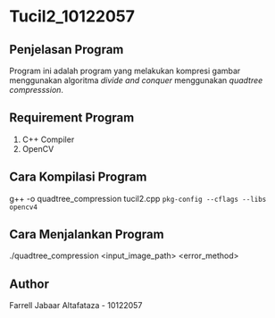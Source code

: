 # Tucil2_10122057
## Penjelasan Program
Program ini adalah program yang melakukan kompresi gambar menggunakan algoritma _divide and conquer_ menggunakan _quadtree compresssion_.
## Requirement Program
1. C++ Compiler
2. OpenCV
## Cara Kompilasi Program
g++ -o quadtree_compression tucil2.cpp `pkg-config --cflags --libs opencv4`

## Cara Menjalankan Program
./quadtree_compression <input_image_path> <error_method> <threshold>

## Author
Farrell Jabaar Altafataza - 10122057
